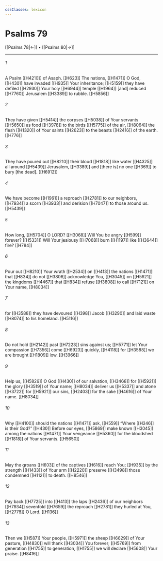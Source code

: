 ```yaml
---
cssClasses: lexicon
---
```


# Psalms 79

[[Psalms 78|←]] • [[Psalms 80|→]]

---

###### 1
A Psalm [[H4210]] of Asaph. [[H623]] The nations, [[H1471]] O God, [[H430]] have invaded [[H935]] Your inheritance; [[H5159]] they have defiled [[H2930]] Your holy [[H6944]] temple [[H1964]] [and] reduced [[H7760]] Jerusalem [[H3389]] to rubble. [[H5856]]

###### 2
They have given [[H5414]] the corpses [[H5038]] of Your servants [[H5650]] as food [[H3978]] to the birds [[H5775]] of the air, [[H8064]] the flesh [[H1320]] of Your saints [[H2623]] to the beasts [[H2416]] of the earth. [[H776]]

###### 3
They have poured out [[H8210]] their blood [[H1818]] like water [[H4325]] all around [[H5439]] Jerusalem, [[H3389]] and [there is] no one [[H369]] to bury [the dead]. [[H6912]]

###### 4
We have become [[H1961]] a reproach [[H2781]] to our neighbors, [[H7934]] a scorn [[H3933]] and derision [[H7047]] to those around us. [[H5439]]

###### 5
How long, [[H5704]] O LORD? [[H3068]] Will You be angry [[H599]] forever? [[H5331]] Will Your jealousy [[H7068]] burn [[H1197]] like [[H3644]] fire? [[H784]]

###### 6
Pour out [[H8210]] Your wrath [[H2534]] on [[H413]] the nations [[H1471]] that [[H834]] do not [[H3808]] acknowledge You, [[H3045]] on [[H5921]] the kingdoms [[H4467]] that [[H834]] refuse [[H3808]] to call [[H7121]] on Your name, [[H8034]]

###### 7
for [[H3588]] they have devoured [[H398]] Jacob [[H3290]] and laid waste [[H8074]] to his homeland. [[H5116]]

###### 8
Do not hold [[H2142]] past [[H7223]] sins against us; [[H5771]] let Your compassion [[H7356]] come [[H6923]] quickly, [[H4118]] for [[H3588]] we are brought [[H1809]] low. [[H3966]]

###### 9
Help us, [[H5826]] O God [[H430]] of our salvation, [[H3468]] for [[H5921]] the glory [[H3519]] of Your name; [[H8034]] deliver us [[H5337]] and atone [[H3722]] for [[H5921]] our sins, [[H2403]] for the sake [[H4616]] of Your name. [[H8034]]

###### 10
Why [[H4100]] should the nations [[H1471]] ask, [[H559]] “Where [[H346]] is their God?” [[H430]] Before our eyes, [[H5869]] make known [[H3045]] among the nations [[H1471]] Your vengeance [[H5360]] for the bloodshed [[H1818]] of Your servants. [[H5650]]

###### 11
May the groans [[H603]] of the captives [[H616]] reach You; [[H935]] by the strength [[H1433]] of Your arm [[H2220]] preserve [[H3498]] those condemned [[H1121]] to death. [[H8546]]

###### 12
Pay back [[H7725]] into [[H413]] the laps [[H2436]] of our neighbors [[H7934]] sevenfold [[H7659]] the reproach [[H2781]] they hurled at You, [[H2778]] O Lord. [[H136]]

###### 13
Then we [[H587]] Your people, [[H5971]] the sheep [[H6629]] of Your pasture, [[H4830]] will thank [[H3034]] You  forever; [[H5769]] from generation [[H1755]] to generation, [[H1755]] we will declare [[H5608]] Your praise. [[H8416]]

